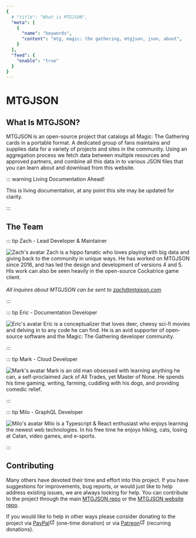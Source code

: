 ```yaml
---
{
  # "title": "What is MTGJSON",
  "meta": [
    {
      "name": "keywords",
      "content": "mtg, magic: the gathering, mtgjson, json, about",
    }
  ],
  "feed": {
    "enable": "true"
  }
}
---
```


# MTGJSON

## What Is MTGJSON?

MTGJSON is an open-source project that catalogs all Magic: The Gathering cards in a portable format. A dedicated group of fans maintains and supplies data for a variety of projects and sites in the community. Using an aggregation process we fetch data between multiple resources and approved partners, and combine all this data in to various JSON files that you can learn about and download from this website.

::: warning Living Documentation Ahead!
<p>This is living documentation, at any point this site may be updated for clarity.</p>
:::

## The Team

::: tip Zach - Lead Developer &amp; Maintainer
<p>
  <img class="avatar lazy" src="" data-src="/images/avatars/avatar-zach.jpg" title="Zach's avatar" alt="Zach's avatar">
  Zach is a hippo fanatic who loves playing with big data and giving back to the community in unique ways. He has worked on MTGJSON since 2016, and has led the design and development of versions 4 and 5. His work can also be seen heavily in the open-source Cockatrice game client.<br/><br/>
  <em>All inquires about MTGJSON can be sent to <a href="mailto:zach@mtgjson.com">zach@mtgjson.com</a></em>
</p>
:::

::: tip Eric - Documentation Developer
<p>
  <img class="avatar lazy" src="" data-src="/images/avatars/avatar-eric.jpg" title="Eric's avatar" alt="Eric's avatar">
  Eric is a conceptualizer that loves deer, cheesy sci-fi movies and delving in to any code he can find. He is an avid supporter of open-source software and the Magic: The Gathering developer community.
</p>
:::

::: tip Mark - Cloud Developer
<p>
  <img class="avatar lazy" src="" data-src="/images/avatars/avatar-mark.jpg" title="Mark's avatar" alt="Mark's avatar">
  Mark is an old man obsessed with learning anything he can, a self-proclaimed Jack of All Trades, yet Master of None. He spends his time gaming, writing, farming, cuddling with his dogs, and providing comedic relief.
</p>
:::

::: tip Milo - GraphQL Developer
<p>
  <img class="avatar lazy" src="" data-src="/images/avatars/avatar-milo.png" title="Milo's avatar" alt="Milo's avatar">
  Milo is a Typescript &amp; React enthusiast who enjoys learning the newest web technologies. In his free time he enjoys hiking, cats, losing at Catan, video games, and e-sports.
</p>
:::

## Contributing

Many others have devoted their time and effort into this project. If you have suggestions for improvements, bug reports, or would just like to help address existing issues, we are always looking for help. You can contribute to the project through the main [MTGJSON repo](https://github.com/mtgjson/mtgjson) or the [MTGJSON website repo](https://github.com/mtgjson/mtgjson-website).

If you would like to help in other ways please consider donating to the project via <a href="https://www.paypal.me/Zachhalpern" class="link-inline-image paypal" target="_blank" rel="noreferrer noopener">PayPal<svg xmlns="http://www.w3.org/2000/svg" aria-hidden="true" x="0px" y="0px" viewBox="0 0 100 100" width="15" height="15" class="icon outbound"><path fill="currentColor" d="M18.8,85.1h56l0,0c2.2,0,4-1.8,4-4v-32h-8v28h-48v-48h28v-8h-32l0,0c-2.2,0-4,1.8-4,4v56C14.8,83.3,16.6,85.1,18.8,85.1z"></path> <polygon fill="currentColor" points="45.7,48.7 51.3,54.3 77.2,28.5 77.2,37.2 85.2,37.2 85.2,14.9 62.8,14.9 62.8,22.9 71.5,22.9"></polygon></svg></a> (one-time donation) or via <a href="https://www.patreon.com/MTGJSON" class="link-inline-image patreon" target="_blank" rel="noreferrer noopener">Patreon<svg xmlns="http://www.w3.org/2000/svg" aria-hidden="true" x="0px" y="0px" viewBox="0 0 100 100" width="15" height="15" class="icon outbound"><path fill="currentColor" d="M18.8,85.1h56l0,0c2.2,0,4-1.8,4-4v-32h-8v28h-48v-48h28v-8h-32l0,0c-2.2,0-4,1.8-4,4v56C14.8,83.3,16.6,85.1,18.8,85.1z"></path> <polygon fill="currentColor" points="45.7,48.7 51.3,54.3 77.2,28.5 77.2,37.2 85.2,37.2 85.2,14.9 62.8,14.9 62.8,22.9 71.5,22.9"></polygon></svg></a> (recurring donations).

<Supporters/>
